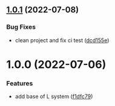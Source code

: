 ## [1.0.1](https://github.com/OpenSourceUnityPackage/LSystem/compare/1.0.0...1.0.1) (2022-07-08)


### Bug Fixes

* clean project and fix ci test ([dcd155e](https://github.com/OpenSourceUnityPackage/LSystem/commit/dcd155e961ff458627f4cedff7a7bea15fd25037))

# 1.0.0 (2022-07-06)


### Features

* add base of L system ([f1dfc79](https://github.com/OpenSourceUnityPackage/LSystem/commit/f1dfc791e925eaa8633bb466c4d069a3bed2005b))
